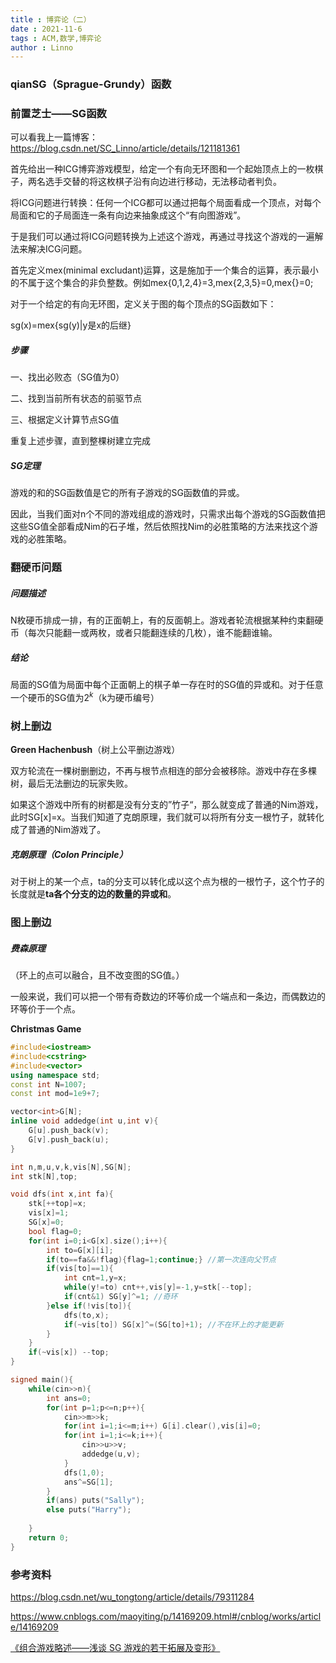```yaml
---
title : 博弈论（二）
date : 2021-11-6
tags : ACM,数学,博弈论
author : Linno
---
```




### qianSG（Sprague-Grundy）函数



### 前置芝士——SG函数

可以看我上一篇博客：https://blog.csdn.net/SC_Linno/article/details/121181361

首先给出一种ICG博弈游戏模型，给定一个有向无环图和一个起始顶点上的一枚棋子，两名选手交替的将这枚棋子沿有向边进行移动，无法移动者判负。

将ICG问题进行转换：任何一个ICG都可以通过把每个局面看成一个顶点，对每个局面和它的子局面连一条有向边来抽象成这个“有向图游戏”。

于是我们可以通过将ICG问题转换为上述这个游戏，再通过寻找这个游戏的一遍解法来解决ICG问题。



首先定义mex(minimal excludant)运算，这是施加于一个集合的运算，表示最小的不属于这个集合的非负整数。例如mex{0,1,2,4}=3,mex{2,3,5}=0,mex{}=0;



对于一个给定的有向无环图，定义关于图的每个顶点的SG函数如下：

sg(x)=mex{sg(y)|y是x的后继}



##### 步骤

一、找出必败态（SG值为0）

二、找到当前所有状态的前驱节点

三、根据定义计算节点SG值

重复上述步骤，直到整棵树建立完成



##### SG定理

游戏的和的SG函数值是它的所有子游戏的SG函数值的异或。

因此，当我们面对n个不同的游戏组成的游戏时，只需求出每个游戏的SG函数值把这些SG值全部看成Nim的石子堆，然后依照找Nim的必胜策略的方法来找这个游戏的必胜策略。





### 翻硬币问题

##### 问题描述

N枚硬币排成一排，有的正面朝上，有的反面朝上。游戏者轮流根据某种约束翻硬币（每次只能翻一或两枚，或者只能翻连续的几枚），谁不能翻谁输。

##### 结论

局面的SG值为局面中每个正面朝上的棋子单一存在时的SG值的异或和。对于任意一个硬币的SG值为$2^k$（k为硬币编号）



### 树上删边

**Green Hachenbush**（树上公平删边游戏）

双方轮流在一棵树删删边，不再与根节点相连的部分会被移除。游戏中存在多棵树，最后无法删边的玩家失败。



如果这个游戏中所有的树都是没有分支的”竹子“，那么就变成了普通的Nim游戏，此时SG[x]=x。当我们知道了克朗原理，我们就可以将所有分支一根竹子，就转化成了普通的Nim游戏了。



##### 克朗原理（Colon Principle）

对于树上的某一个点，ta的分支可以转化成以这个点为根的一根竹子，这个竹子的长度就是**ta各个分支的边的数量的异或和**。



### 图上删边

##### 费森原理

（环上的点可以融合，且不改变图的SG值。）

一般来说，我们可以把一个带有奇数边的环等价成一个端点和一条边，而偶数边的环等价于一个点。



**Christmas Game**

```c++
#include<iostream>
#include<cstring>
#include<vector>
using namespace std;
const int N=1007;
const int mod=1e9+7;

vector<int>G[N];
inline void addedge(int u,int v){
	G[u].push_back(v);
	G[v].push_back(u);
}

int n,m,u,v,k,vis[N],SG[N];
int stk[N],top;

void dfs(int x,int fa){
	stk[++top]=x;
	vis[x]=1;
	SG[x]=0;
	bool flag=0;
	for(int i=0;i<G[x].size();i++){
		int to=G[x][i];
		if(to==fa&&!flag){flag=1;continue;} //第一次连向父节点
		if(vis[to]==1){
			int cnt=1,y=x;
			while(y!=to) cnt++,vis[y]=-1,y=stk[--top];
			if(cnt&1) SG[y]^=1; //奇环 
		}else if(!vis[to]){
			dfs(to,x);
			if(~vis[to]) SG[x]^=(SG[to]+1); //不在环上的才能更新 
		}
	}
	if(~vis[x]) --top;
} 

signed main(){
	while(cin>>n){
		int ans=0;
		for(int p=1;p<=n;p++){
			cin>>m>>k;
			for(int i=1;i<=m;i++) G[i].clear(),vis[i]=0;
			for(int i=1;i<=k;i++){
				cin>>u>>v;
				addedge(u,v);
			}
			dfs(1,0);
			ans^=SG[1];
		}
		if(ans) puts("Sally");
		else puts("Harry");
		
	}
	return 0;
}
```





### 参考资料

https://blog.csdn.net/wu_tongtong/article/details/79311284

https://www.cnblogs.com/maoyiting/p/14169209.html#/cnblog/works/article/14169209

[《组合游戏略述——浅谈 SG 游戏的若干拓展及变形》](https://wenku.baidu.com/view/25540742a8956bec0975e3a8)

